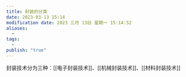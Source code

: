 ```yaml
---
title: 封装的分类
date: 2023-03-13 15:14
modification date: 2023 三月 13日 星期一 15:14:52
aliases:
  - 
tags:
  - 
publish: "true"
---
```


封装技术分为三种：[[电子封装技术]]、[[机械封装技术]]、[[材料封装技术]]
